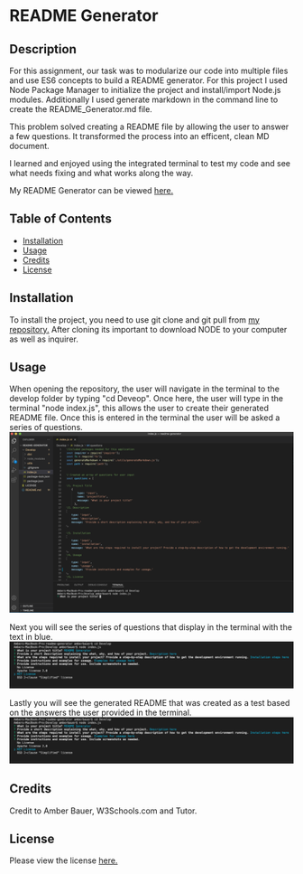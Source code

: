 # README Generator

## Description 

For this assignment, our task was to modularize our code into multiple files and use ES6 concepts to build a README generator. For this project I used Node Package Manager to initialize the project and install/import Node.js modules. Additionally I used generate markdown in  the command line to create the README_Generator.md file. 

This problem solved creating a README file by allowing the user to answer a few questions. It transformed the process into an efficent, clean MD document.  

I learned and enjoyed using the integrated terminal to test my code and see what needs fixing and what works along the way. 


My README Generator can be viewed <a href ="https://abauer424.github.io/readme-generator/"> here.</a> 



## Table of Contents 

* [Installation](#installation)
* [Usage](#usage)
* [Credits](#credits)
* [License](#license)


## Installation

To install the project, you need to use git clone and git pull from <a href ="https://github.com/abauer424/readme-generator">my repository.</a> After cloning its important to download NODE to your computer as well as inquirer. 


## Usage 

When opening the repository, the user will navigate in the terminal to the develop folder by typing "cd Deveop". Once here, the user will type in the terminal "node index.js", this allows the user to create their generated README file. Once this is entered in the terminal the user will be asked a series of questions. 
<img src="https://github.com/abauer424/readme-generator/blob/main/Develop/images/1.png" alt="image of terminal"/>

Next you will see the series of questions that display in the terminal with the text in blue. 
<img src="https://github.com/abauer424/readme-generator/blob/main/Develop/images/2.png" alt="image of terminal"/>

Lastly you will see the generated README that was created as a test based on the answers the user provided in the terminal.
<img src="https://github.com/abauer424/readme-generator/blob/main/Develop/images/2.png" alt="image of terminal"/>


## Credits

Credit to Amber Bauer, W3Schools.com and Tutor.


## License

Please view the license <a href="https://github.com/abauer424/readme-generator/blob/main/LICENSE">here.</a>


